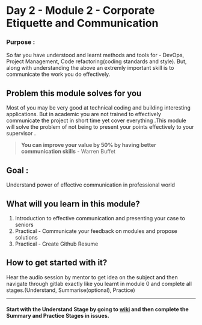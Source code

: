 # Day 2 - Module 2 - Corporate Etiquette and Communication

### Purpose :

So far you have understood and learnt methods and tools for - DevOps, Project Management, Code refactoring(coding standards and style). But, along with understanding the above an extremly important skill is to communicate the work you do effectively. 

## Problem this module solves for you
Most of you may be very good at technical coding and building interesting applications. 
But in academic you are not trained to effectively communicate the project in short time yet cover everything .This module will solve the problem of not being to present your points effectively to your supervisor .
> **You can improve your value by 50% by having better communication skills** - Warren Buffet

## Goal : 
Understand power of effective communication in professional world

## What will you learn in this module?
1. Introduction to effective communication and presenting your case to seniors
1. Practical - Communicate your feedback on modules and propose solutions
1. Practical - Create Github Resume

## How to get started with it?
Hear the audio session by mentor to get idea on the subject and then navigate through gitlab exactly like you learnt in module 0 and complete all stages.(Understand, Summarise(optional), Practice) 

------------------------------------------------

#### Start with the Understand Stage by going to [wiki](https://gitlab.iotiot.in/office-hours/pre-office/day-2---module-2/wikis/home) and then complete the Summary and Practice Stages in issues.

